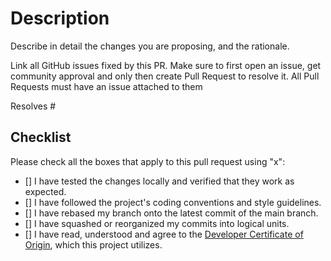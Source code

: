 # Description

Describe in detail the changes you are proposing, and the rationale.

Link all GitHub issues fixed by this PR.
Make sure to first open an issue, get community approval and only then create Pull Request to resolve it.
All Pull Requests must have an issue attached to them

Resolves #

## Checklist

Please check all the boxes that apply to this pull request using "x":

- []  I have tested the changes locally and verified that they work as expected.
- []  I have followed the project's coding conventions and style guidelines.
- []  I have rebased my branch onto the latest commit of the main branch.
- []  I have squashed or reorganized my commits into logical units.
- []  I have read, understood and agree to the [Developer Certificate of Origin](../blob/main/DCO.md), which this project utilizes.
